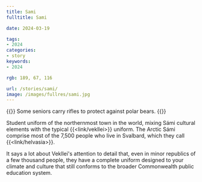 ```yaml
---
title: Sami
fulltitle: Sami

date: 2024-03-19

tags:
- 2024
categories:
- story
keywords:
- 2024

rgb: 189, 67, 116

url: /stories/sami/
image: /images/fullres/sami.jpg
---
```

{{<note caption>}}
Some seniors carry rifles to protect against polar bears.
{{</note>}}

Student uniform of the northernmost town in the world, mixing Sámi cultural elements with the typical {{<link/vekllei>}} uniform. The Arctic Sámi comprise most of the 7,500 people who live in Svalbard, which they call {{<link/helvasia>}}.

It says a lot about Vekllei's attention to detail that, even in minor republics of a few thousand people, they have a complete uniform designed to your climate and culture that still conforms to the broader Commonwealth public education system.